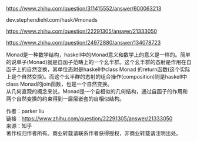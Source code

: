 
https://www.zhihu.com/question/311415552/answer/600063213


dev.stephendiehl.com/hask/#monads

https://www.zhihu.com/question/22291305/answer/21333050


https://www.zhihu.com/question/24972880/answer/134078723



Monad是一种数学结构，haskell中的Monad意义和数学上的意义是一样的。简单的说单子(Monad)就是自函子范畴上的一个幺半群。这个幺半群的态射是作用在自函子上的自然变换，其单位态射是haskell中class Monad 的return函数(这个实际上是个自然变换)。而这个幺半群的态射的组合操作(composition)则是haskell中class Monad的join函数，也是一个自然变换。  
从几何直观的概念来说，Monad是一个自相似的几何结构，通过自函子的作用和两个自然变换的约束得到一层层嵌套的自相似结构。

  
  
作者：parker liu  
链接：https://www.zhihu.com/question/22291305/answer/21333050  
来源：知乎  
著作权归作者所有。商业转载请联系作者获得授权，非商业转载请注明出处。






















